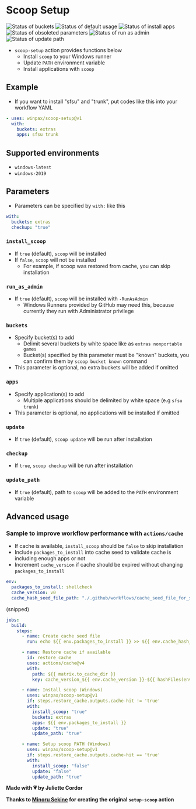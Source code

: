 # Scoop Setup

![Status of buckets](https://github.com/winpax/scoop-setup/actions/workflows/buckets.yml/badge.svg?event=schedule)
![Status of default usage](https://github.com/winpax/scoop-setup/actions/workflows/default_usage.yml/badge.svg?event=schedule)
![Status of install apps](https://github.com/winpax/scoop-setup/actions/workflows/install_apps.yml/badge.svg?event=schedule)
![Status of obsoleted parameters](https://github.com/winpax/scoop-setup/actions/workflows/obsoleted_parameters.yml/badge.svg?event=schedule)
![Status of run as admin](https://github.com/winpax/scoop-setup/actions/workflows/run_as_admin.yml/badge.svg?event=schedule)
![Status of update path](https://github.com/winpax/scoop-setup/actions/workflows/update_path.yml/badge.svg?event=schedule)

- `scoop-setup` action provides functions below
  - Install `scoop` to your Windows runner
  - Update `PATH` environment variable
  - Install applications with `scoop`

## Example

- If you want to install "sfsu" and "trunk", put codes like this into your workflow YAML

```yaml
- uses: winpax/scoop-setup@v1
  with:
    buckets: extras
    apps: sfsu trunk
```

## Supported environments

- `windows-latest`
- `windows-2019`

## Parameters

- Parameters can be specified by `with:` like this

```yaml
with:
  buckets: extras
  checkup: "true"
```

### `install_scoop`

- If `true` (default), `scoop` will be installed
- If `false`, `scoop` will not be installed
  - For example, if scoop was restored from cache, you can skip installation

### `run_as_admin`

- If `true` (default), `scoop` will be installed with `-RunAsAdmin`
  - Windows Runners provided by GitHub may need this, because currently they run with Administrator privilege

### `buckets`

- Specify bucket(s) to add
  - Delimit several buckets by white space like as `extras nonportable games`
  - Bucket(s) specified by this parameter must be "known" buckets, you can confirm them by `scoop bucket known` command
- This parameter is optional, no extra buckets will be added if omitted

### `apps`

- Specify application(s) to add
  - Multiple applications should be delimited by white space (e.g `sfsu trunk`)
- This parameter is optional, no applications will be installed if omitted

### `update`

- If `true` (default), `scoop update` will be run after installation

### `checkup`

- If `true`, `scoop checkup` will be run after installation

### `update_path`

- If `true` (default), path to `scoop` will be added to the `PATH` environment variable

## Advanced usage

### Sample to improve workflow performance with `actions/cache`

- If cache is available, `install_scoop` should be `false` to skip installation
- Include `packages_to_install` into cache seed to validate cache is including enough apps or not
- Increment `cache_version` if cache should be expired without changing `packages_to_install`

```yaml
env:
  packages_to_install: shellcheck
  cache_version: v0
  cache_hash_seed_file_path: "./.github/workflows/cache_seed_file_for_scoop.txt"
```

(snipped)

```yaml
jobs:
  build:
    steps:
      - name: Create cache seed file
        run: echo ${{ env.packages_to_install }} >> ${{ env.cache_hash_seed_file_path }}

      - name: Restore cache if available
        id: restore_cache
        uses: actions/cache@v4
        with:
          path: ${{ matrix.to_cache_dir }}
          key: cache_version_${{ env.cache_version }}-${{ hashFiles(env.cache_hash_seed_file_path) }}

      - name: Install scoop (Windows)
        uses: winpax/scoop-setup@v1
        if: steps.restore_cache.outputs.cache-hit != 'true'
        with:
          install_scoop: "true"
          buckets: extras
          apps: ${{ env.packages_to_install }}
          update: "true"
          update_path: "true"

      - name: Setup scoop PATH (Windows)
        uses: winpax/scoop-setup@v1
        if: steps.restore_cache.outputs.cache-hit == 'true'
        with:
          install_scoop: "false"
          update: "false"
          update_path: "true"
```

**Made with 💗 by Juliette Cordor**

**Thanks to [Minoru Sekine](https://github.com/MinoruSekine) for creating the original `setup-scoop` action**
